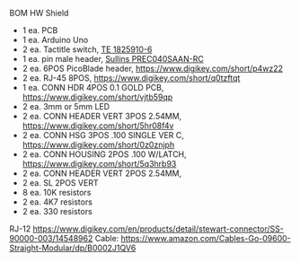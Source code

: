 BOM HW Shield

- 1 ea. PCB
- 1 ea. Arduino Uno
- 2 ea. Tactitle switch, [TE 1825910-6](https://www.digikey.com/short/q32j9w)
- 1 ea. pin male header, [Sullins PREC040SAAN-RC](https://www.digikey.com/short/jzr38f)
- 2 ea. 6POS PicoBlade header, https://www.digikey.com/short/p4wz22
- 2 ea. RJ-45 8POS, https://www.digikey.com/short/q0tzftqt
- 1 ea. CONN HDR 4POS 0.1 GOLD PCB, https://www.digikey.com/short/vjtb59qp
- 2 ea. 3mm or 5mm LED
- 2 ea. CONN HEADER VERT 3POS 2.54MM, https://www.digikey.com/short/5hr08f4v
- 2 ea. CONN HSG 3POS .100 SINGLE VER C, https://www.digikey.com/short/0z0znjph
- 2 ea. CONN HOUSING 2POS .100 W/LATCH, https://www.digikey.com/short/5q3hrb93
- 2 ea. CONN HEADER VERT 2POS 2.54MM, 
- 2 ea. SL 2POS VERT
- 8 ea. 10K resistors
- 2 ea. 4K7 resistors
- 2 ea. 330 resistors


RJ-12 https://www.digikey.com/en/products/detail/stewart-connector/SS-90000-003/14548962
Cable: https://www.amazon.com/Cables-Go-09600-Straight-Modular/dp/B0002J1QV6
